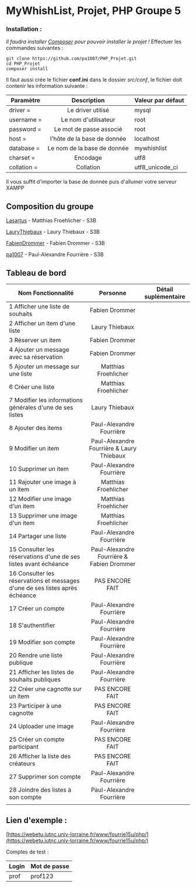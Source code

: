 # MyWhishList, Projet, PHP Groupe 5 

### Installation : 

*Il faudra installer [Composer](https://getcomposer.org/download/) pour pouvoir installer le projet !*
Effectuer les commandes suivantes : 

    git clone https://github.com/pa1007/PHP_Projet.git
    cd PHP_Projet
    composer install

Il faut aussi crée le fichier **conf.ini** dans le dossier *src/conf*, le fichier doit contenir les information suivante : 

|Paramètre|Description|Valeur par défaut|
| ---------- | :---:  | ------------- | 
|driver = |Le driver utilisé|mysql |
|username = |Le nom d'utilisateur| root|
|password = |Le mot de passe associé| root|
|host = |l'hôte de la base de donnée| localhost| 
|database = |Le nom de la base de donnée| mywhishlist|
|charset = |Encodage| utf8|
|collation = |Collation|utf8_unicode_ci |

Il vous suffit d'importer la base de donnée puis d'allumer votre serveur XAMPP

## Composition du groupe 

[Lasartus](https://github.com/pa1007/PHP_Projet/commits?author=Lasartus)  - Matthias Froehlicher - S3B 

[LauryThiebaux](https://github.com/pa1007/PHP_Projet/commits?author=LauryThiebaux)  - Laury Thiebaux  - S3B

[FabienDrommer](https://github.com/pa1007/PHP_Projet/commits?author=FabienDrommer) - Fabien Drommer - S3B 

[pa1007](https://github.com/pa1007/PHP_Projet/commits?author=pa1007) - Paul-Alexandre Fourrière - S3B


## Tableau de bord

|Nom Fonctionnalité|Personne|Détail suplémentaire|
| ---------- | :---:  | ------------- | 
|1 Afficher une liste de souhaits |Fabien Drommer |  |
|2 Afficher un item d'une liste |Laury Thiebaux||
|3 Réserver un item |Fabien Drommer ||
|4 Ajouter un message avec sa réservation |Fabien Drommer||
|5 Ajouter un message sur une liste |Matthias Froehlicher||
|6 Créer une liste|Matthias Froehlicher||
|7 Modifier les informations générales d'une de ses listes |Laury Thiebaux||
|8 Ajouter des items |Paul-Alexandre Fourrière||
|9 Modifier un item |Paul-Alexandre Fourrière & Laury Thiebaux||
|10 Supprimer un item|Paul-Alexandre Fourrière||
|11 Rajouter une image à un item |Matthias Froehlicher||
|12 Modifier une image d'un item |Matthias Froehlicher||
|13 Supprimer une image d'un item |Matthias Froehlicher||
|14 Partager une liste|Paul-Alexandre Fourrière ||
|15 Consulter les réservations d'une de ses listes avant échéance|Paul-Alexandre Fourrière & Fabien Drommer||
|16 Consulter les réservations et messages d'une de ses listes après échéance | PAS ENCORE FAIT||
|17 Créer un compte|Paul-Alexandre Fourrière||
|18 S'authentifier|Paul-Alexandre Fourrière||
|19 Modifier son compte |Paul-Alexandre Fourrière||
|20 Rendre une liste publique |Paul-Alexandre Fourrière||
|21 Afficher les listes de souhaits publiques|Paul-Alexandre Fourrière||
|22 Créer une cagnotte sur un item | PAS ENCORE FAIT||
|23 Participer à une cagnotte|PAS ENCORE FAIT||
|24 Uploader une image|Paul-Alexandre Fourrière||
|25 Créer un compte participant|PAS ENCORE FAIT||
|26 Afficher la liste des créateurs |PAS ENCORE FAIT||
|27 Supprimer son compte|Paul-Alexandre Fourrière||
|28 Joindre des listes à son compte|Paul-Alexandre Fourrière||
||||


## Lien d'exemple :
[https://webetu.iutnc.univ-lorraine.fr/www/fourrie15u/php/](https://webetu.iutnc.univ-lorraine.fr/www/fourrie15u/php/)

Comptes de test : 

|Login|Mot de passe|
| ---------- | ------------- |   
|prof|prof123|
